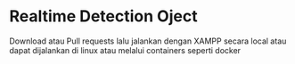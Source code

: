 # Realtime Detection Oject


Download atau Pull requests
lalu jalankan dengan XAMPP secara local
atau dapat dijalankan di linux atau melalui containers seperti docker
